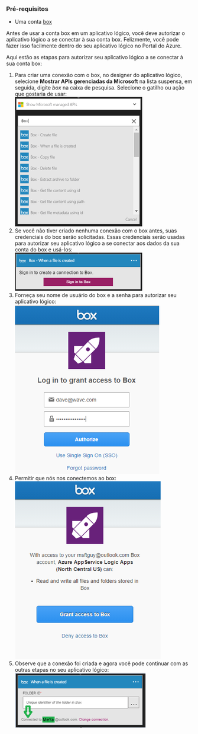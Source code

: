 ### Pré-requisitos
* Uma conta [box](http://box.com)  

Antes de usar a conta box em um aplicativo lógico, você deve autorizar o aplicativo lógico a se conectar à sua conta box. Felizmente, você pode fazer isso facilmente dentro do seu aplicativo lógico no Portal do Azure.

Aqui estão as etapas para autorizar seu aplicativo lógico a se conectar à sua conta box:

1. Para criar uma conexão com o box, no designer do aplicativo lógico, selecione **Mostrar APIs gerenciadas da Microsoft** na lista suspensa, em seguida, digite *box* na caixa de pesquisa. Selecione o gatilho ou ação que gostaria de usar:  
   ![etapa de criação de conexão com o box](./media/connectors-create-api-box/box-1.png)  
2. Se você não tiver criado nenhuma conexão com o box antes, suas credenciais do box serão solicitadas. Essas credenciais serão usadas para autorizar seu aplicativo lógico a se conectar aos dados da sua conta do box e usá-los:  
   ![etapa de criação de conexão com o box](./media/connectors-create-api-box/box-2.png)  
3. Forneça seu nome de usuário do box e a senha para autorizar seu aplicativo lógico:  
   ![etapa de criação de conexão com o box](./media/connectors-create-api-box/box-3.png)  
4. Permitir que nós nos conectemos ao box:  
   ![etapa de criação de conexão com o box](./media/connectors-create-api-box/box-4.png)  
5. Observe que a conexão foi criada e agora você pode continuar com as outras etapas no seu aplicativo lógico:  
   ![etapa de criação de conexão com o box](./media/connectors-create-api-box/box-5.png)  

<!---HONumber=AcomDC_0525_2016-->